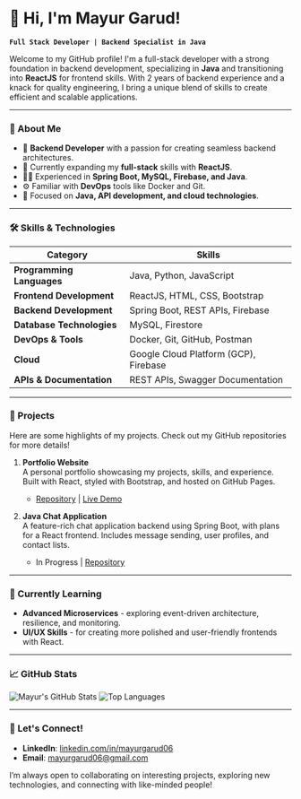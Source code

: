 # 👋 Hi, I'm Mayur Garud!

**`Full Stack Developer | Backend Specialist in Java`**

Welcome to my GitHub profile! I'm a full-stack developer with a strong foundation in backend development, specializing in **Java** and transitioning into **ReactJS** for frontend skills. With 2 years of backend experience and a knack for quality engineering, I bring a unique blend of skills to create efficient and scalable applications.

---

### 🚀 About Me

- 🔧 **Backend Developer** with a passion for creating seamless backend architectures.
- 🌱 Currently expanding my **full-stack** skills with **ReactJS**.
- 👨‍💻 Experienced in **Spring Boot, MySQL, Firebase, and Java**.
- ⚙️ Familiar with **DevOps** tools like Docker and Git.
- 🎯 Focused on **Java, API development, and cloud technologies**.

---

### 🛠️ Skills & Technologies

| Category                | Skills                                    |
|-------------------------|-------------------------------------------|
| **Programming Languages** | Java, Python, JavaScript                 |
| **Frontend Development**  | ReactJS, HTML, CSS, Bootstrap            |
| **Backend Development**   | Spring Boot, REST APIs, Firebase         |
| **Database Technologies** | MySQL, Firestore                         |
| **DevOps & Tools**        | Docker, Git, GitHub, Postman             |
| **Cloud**                 | Google Cloud Platform (GCP), Firebase    |
| **APIs & Documentation**  | REST APIs, Swagger Documentation         |

---

### 🌟 Projects

Here are some highlights of my projects. Check out my GitHub repositories for more details!

1. **Portfolio Website**  
   A personal portfolio showcasing my projects, skills, and experience. Built with React, styled with Bootstrap, and hosted on GitHub Pages.
   - [Repository](https://github.com/mayurgarud06/portfolio) | [Live Demo](https://mayurgarud06.github.io/portfolio/)

2. **Java Chat Application**  
   A feature-rich chat application backend using Spring Boot, with plans for a React frontend. Includes message sending, user profiles, and contact lists.
   - In Progress | [Repository](https://github.com/mayurgarud06/chat-app)

---

### 🌱 Currently Learning

- **Advanced Microservices** - exploring event-driven architecture, resilience, and monitoring.
- **UI/UX Skills** - for creating more polished and user-friendly frontends with React.

---

### 📈 GitHub Stats

![Mayur's GitHub Stats](https://github-readme-stats.vercel.app/api?username=mayurgarud06&show_icons=true&theme=radical)
![Top Languages](https://github-readme-stats.vercel.app/api/top-langs/?username=mayurgarud06&layout=compact&theme=radical)

---

### 🤝 Let's Connect!

- **LinkedIn**: [linkedin.com/in/mayurgarud06](https://www.linkedin.com/in/mayurgarud06/)
- **Email**: [mayurgarud06@gmail.com](mailto:mayurgarud06@gmail.com)

I’m always open to collaborating on interesting projects, exploring new technologies, and connecting with like-minded people!
